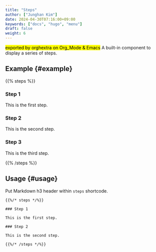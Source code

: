 ```yaml
---
title: "Steps"
author: ["Junghan Kim"]
date: 2024-04-30T07:16:00+09:00
keywords: ["docs", "hugo", "menu"]
draft: false
weight: 6
---
```


<mark>exported by orghextra on Org_Mode &amp; Emacs</mark> A built-in component to display a series of steps.

<!--more-->


## Example {#example}

{{% steps %}}

### Step 1

This is the first step.

### Step 2

This is the second step.

### Step 3

This is the third step.

{{% /steps %}}


## Usage {#usage}

Put Markdown h3 header within `steps` shortcode.

```text
{{%/* steps */%}}

### Step 1

This is the first step.

### Step 2

This is the second step.

{{%/* /steps */%}}
```
